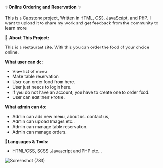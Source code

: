 ✨**Online Ordering and Reservation** ✨
<br>
<br>
This is a Capstone project,  Written in HTML, CSS, JavaScript, and PHP. I want to upload it to share my work and get feedback from the community to learn more 

🎏 **About This Project:**

This is a restaurant site. With this you can order the food of your choice online.

**What user can do:**

* View list of menu
* Make table reservation
* User can order food from here.
* User just needs to login here.
* If you do not have an account, you have to create one to order food.
* User can edit their Profile.


**What admin can do:**

* Admin can add new menu, about us. contact us,
* Admin can upload Images etc..
* Admin can manage table reservation.
* Admin can manage orders.

🔧**Languages & Tools:**

* HTML/CSS, SCSS ,Javascript and PHP etc...

![Screenshot (783)](https://github.com/JheremeiArciaga/Online-Ordering-and-Reservation/assets/92977447/3460ba23-3052-45c1-8915-09c1744eba4a)

